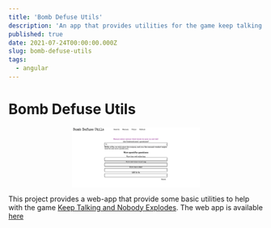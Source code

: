 ```yaml
---
title: 'Bomb Defuse Utils'
description: 'An app that provides utilities for the game keep talking and nobody explodes'
published: true
date: 2021-07-24T00:00:00.000Z
slug: bomb-defuse-utils
tags:
  - angular
---
```


# Bomb Defuse Utils

<!-- ![Bomb Defuse Utils](/img/bomb-defuse-utils.png) -->
<div style="display:flex; flex-direction:row; justify-content: center">
  <img src="/img/bomb-defuse-utils.png" width=50% height=50% alt="Bomb Defuse Utils">
</div>

This project provides a web-app that provide some basic utilities to help with the game [Keep Talking and Nobody Explodes](https://keeptalkinggame.com/). The web app is available [here](https://bradtaniguchi.github.io/bomb-defuse-utils/)
